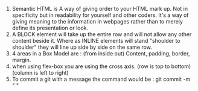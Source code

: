1) Semantic HTML is A way of giving order to your HTML mark up. Not in specificity but in readability for yourself and other coders. It's a way of giving meaning to the information in webpages rather than to merely define its presentation or look.
2) A BLOCK element will take up the entire row and will not allow any other content beside it. Where as INLINE elements will stand "shoulder to shoulder" they will line up side by side on the same row.
3) 4 areas in a Box Model are : (from inside out) Content, padding, border, margin.
4) when using flex-box you are using the cross axis. (row is top to bottom)(column is left to right)
5) To commit a git with a message the command would be : git commit -m " "